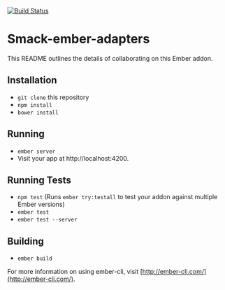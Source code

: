 [![Build
Status](https://travis-ci.org/bvellacott/smack-ember-adapters.svg?branch=master)](https://travis-ci.org/bvellacott/smack-ember-adapters)

# Smack-ember-adapters

This README outlines the details of collaborating on this Ember addon.

## Installation

* `git clone` this repository
* `npm install`
* `bower install`

## Running

* `ember server`
* Visit your app at http://localhost:4200.

## Running Tests

* `npm test` (Runs `ember try:testall` to test your addon against multiple Ember versions)
* `ember test`
* `ember test --server`

## Building

* `ember build`

For more information on using ember-cli, visit [http://ember-cli.com/](http://ember-cli.com/).
